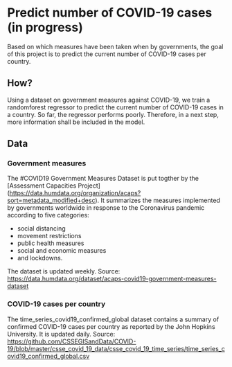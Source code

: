 # Predict number of COVID-19 cases (in progress)
Based on which measures have been taken when by governments, the goal of this project is to predict the current number of COVID-19 cases per country. 

## How?
Using a dataset on government measures against COVID-19, we train a randomforest regressor to predict the current number of COVID-19 cases in a country. 
So far, the regressor performs poorly. Therefore, in a next step, more information shall be included in the model. 


## Data

### Government measures
The #COVID19 Government Measures Dataset is put togther by the [Assessment Capacities Project] (https://data.humdata.org/organization/acaps?sort=metadata_modified+desc).
It summarizes the measures implemented by governments worldwide in response to the Coronavirus pandemic according to five categories: 
* social distancing
* movement restrictions
* public health measures
* social and economic measures
* and lockdowns. 

The dataset is updated weekly. Source: https://data.humdata.org/dataset/acaps-covid19-government-measures-dataset

### COVID-19 cases per country
The time_series_covid19_confirmed_global dataset contains a summary of confirmed COVID-19 cases per country as reported by the John Hopkins University. 
It is updated daily. Source: https://github.com/CSSEGISandData/COVID-19/blob/master/csse_covid_19_data/csse_covid_19_time_series/time_series_covid19_confirmed_global.csv

